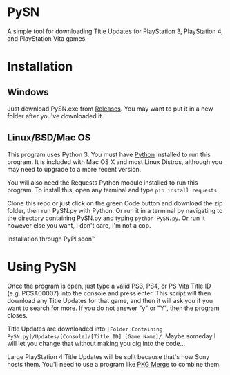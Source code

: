 # PySN
A simple tool for downloading Title Updates for PlayStation 3, PlayStation 4, and PlayStation Vita games.

Installation
============
Windows
------------------------
Just download PySN.exe from [Releases](https://github.com/AphelionWasTaken/PySN/releases/latest). You may want to put it in a new folder after you've downloaded it.

Linux/BSD/Mac OS
------------------------
This program uses Python 3. You must have [Python](https://www.python.org/downloads/) installed to run this program. It is included with Mac OS X and most Linux Distros, although you may need to upgrade to a more recent version.

You will also need the Requests Python module installed to run this program. To install this, open any terminal and type `pip install requests`.

Clone this repo or just click on the green Code button and download the zip folder, then run PySN.py with Python. Or run it in a terminal by navigating to the directory containing PySN.py and typing `python PySN.py`. Or run it however else you want, I don't care, I'm not a cop.

Installation through PyPl soon™

Using PySN
============
Once the program is open, just type a valid PS3, PS4, or PS Vita Title ID (e.g. PCSA00007) into the console and press enter. This script will then download any Title Updates for that game, and then it will ask you if you want to search for more. If you do not answer "y" or "Y", then the program closes.

Title Updates are downloaded into `[Folder Containing PySN.py]/Updates/[Console]/[Title ID] [Game Name]/`. Maybe someday I will let you change that without making you dig into the code...

Large PlayStation 4 Title Updates will be split because that's how Sony hosts them. You'll need to use a program like [PKG Merge](https://github.com/aldoblack/pkg-merge/releases/latest) to combine them.
